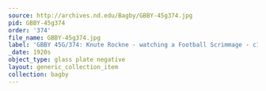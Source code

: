 ```yaml
---
source: http://archives.nd.edu/Bagby/GBBY-45g374.jpg
pid: GBBY-45g374
order: '374'
file_name: GBBY-45g374.jpg
label: 'GBBY 45G/374: Knute Rockne - watching a Football Scrimmage - c1920s'
_date: 1920s
object_type: glass plate negative
layout: generic_collection_item
collection: bagby
---
```


